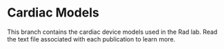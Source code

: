 # Cardiac Models
This branch contains the cardiac device models used in the Rad lab. Read the text file associated with each publication to learn more.
